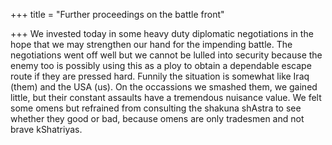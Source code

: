 +++
title = "Further proceedings on the battle front"

+++
We invested today in some heavy duty diplomatic negotiations in the hope
that we may strengthen our hand for the impending battle. The
negotiations went off well but we cannot be lulled into security because
the enemy too is possibly using this as a ploy to obtain a dependable
escape route if they are pressed hard. Funnily the situation is somewhat
like Iraq (them) and the USA (us). On the occassions we smashed them, we
gained little, but their constant assaults have a tremendous nuisance
value. We felt some omens but refrained from consulting the shakuna
shAstra to see whether they good or bad, because omens are only
tradesmen and not brave kShatriyas.
